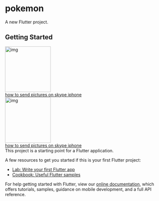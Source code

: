 # pokemon

A new Flutter project.

## Getting Started

<a href="https://ibb.co/F7rffjg"><img src="https://i.ibb.co/HgSMMkn/img.jpg" height='150px' alt="img" border="0"></a><br /><a target='_blank' href='https://imgbb.com/'>how to send pictures on skype iphone</a><br />
<a href="https://ibb.co/F7rffjg"><img src="https://i.ibb.co/HgSMMkn/img.jpg" height='150px' alt="img" border="0"></a><br /><a target='_blank' href='https://imgbb.com/'>how to send pictures on skype iphone</a><br />
This project is a starting point for a Flutter application.

A few resources to get you started if this is your first Flutter project:

- [Lab: Write your first Flutter app](https://flutter.dev/docs/get-started/codelab)
- [Cookbook: Useful Flutter samples](https://flutter.dev/docs/cookbook)

For help getting started with Flutter, view our
[online documentation](https://flutter.dev/docs), which offers tutorials,
samples, guidance on mobile development, and a full API reference.

